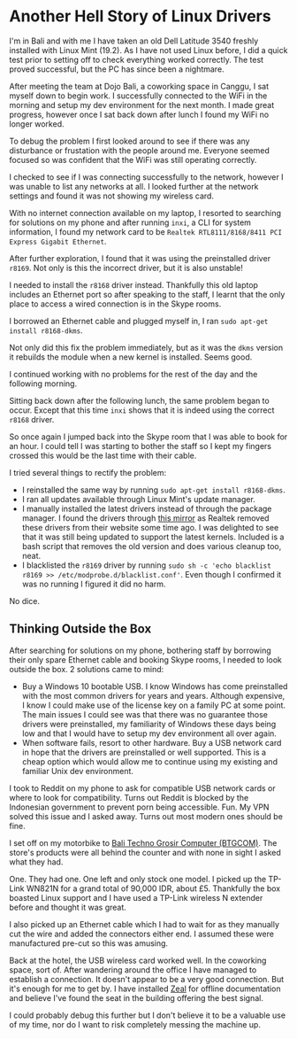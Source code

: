 # Another Hell Story of Linux Drivers

I'm in Bali and with me I have taken an old Dell Latitude 3540 freshly installed with Linux Mint (19.2). As I have not used Linux before, I did a quick test prior to setting off to check everything worked correctly. The test proved successful, but the PC has since been a nightmare.

After meeting the team at Dojo Bali, a coworking space in Canggu, I sat myself down to begin work. I successfully connected to the WiFi in the morning and setup my dev environment for the next month. I made great progress, however once I sat back down after lunch I found my WiFi no longer worked.

To debug the problem I first looked around to see if there was any disturbance or frustation with the people around me. Everyone seemed focused so was confident that the WiFi was still operating correctly.

I checked to see if I was connecting successfully to the network, however I was unable to list any networks at all. I looked further at the network settings and found it was not showing my wireless card.

With no internet connection available on my laptop, I resorted to searching for solutions on my phone and after running `inxi`, a CLI for system information, I found my network card to be `Realtek RTL8111/8168/8411 PCI Express Gigabit Ethernet`.

After further exploration, I found that it was using the preinstalled driver `r8169`. Not only is this the incorrect driver, but it is also unstable!

I needed to install the `r8168` driver instead. Thankfully this old laptop includes an Ethernet port so after speaking to the staff, I learnt that the only place to access a wired connection is in the Skype rooms.

I borrowed an Ethernet cable and plugged myself in, I ran `sudo apt-get install r8168-dkms`.

Not only did this fix the problem immediately, but as it was the `dkms` version it rebuilds the module when a new kernel is installed. Seems good.

I continued working with no problems for the rest of the day and the following morning.

Sitting back down after the following lunch, the same problem began to occur. Except that this time `inxi` shows that it is indeed using the correct `r8168` driver.

So once again I jumped back into the Skype room that I was able to book for an hour. I could tell I was starting to bother the staff so I kept my fingers crossed this would be the last time with their cable.

I tried several things to rectify the problem:

- I reinstalled the same way by running `sudo apt-get install r8168-dkms`.
- I ran all updates available through Linux Mint's update manager.
- I manually installed the latest drivers instead of through the package manager. I found the drivers through [this mirror](https://github.com/mtorromeo/r8168) as Realtek removed these drivers from their website some time ago. I was delighted to see that it was still being updated to support the latest kernels. Included is a bash script that removes the old version and does various cleanup too, neat.
- I blacklisted the `r8169` driver by running `sudo sh -c 'echo blacklist r8169 >> /etc/modprobe.d/blacklist.conf'`. Even though I confirmed it was no running I figured it did no harm.

No dice.

## Thinking Outside the Box

After searching for solutions on my phone, bothering staff by borrowing their only spare Ethernet cable and booking Skype rooms, I needed to look outside the box. 2 solutions came to mind:

- Buy a Windows 10 bootable USB. I know Windows has come preinstalled with the most common drivers for years and years. Although expensive, I know I could make use of the license key on a family PC at some point. The main issues I could see was that there was no guarantee those drivers were preinstalled, my familiarity of Windows these days being low and that I would have to setup my dev environment all over again.
- When software fails, resort to other hardware. Buy a USB network card in hope that the drivers are preinstalled or well supported. This is a cheap option which would allow me to continue using my existing and familiar Unix dev environment.

I took to Reddit on my phone to ask for compatible USB network cards or where to look for compatibility. Turns out Reddit is blocked by the Indonesian government to prevent porn being accessible. Fun. My VPN solved this issue and I asked away. Turns out most modern ones should be fine.

I set off on my motorbike to [Bali Techno Grosir Computer (BTGCOM)](http://bali-techno.com). The store's products were all behind the counter and with none in sight I asked what they had.

One. They had one. One left and only stock one model. I picked up the TP-Link WN821N for a grand total of 90,000 IDR, about £5. Thankfully the box boasted Linux support and I have used a TP-Link wireless N extender before and thought it was great.

I also picked up an Ethernet cable which I had to wait for as they manually cut the wire and added the connectors either end. I assumed these were manufactured pre-cut so this was amusing.

Back at the hotel, the USB wireless card worked well. In the coworking space,  sort of. After wandering around the office I have managed to establish a connection. It doesn't appear to be a very good connection. But it's enough for me to get by. I have installed [Zeal](https://zealdocs.org) for offline documentation and believe I've found the seat in the building offering the best signal.

I could probably debug this further but I don't believe it to be a valuable use of my time, nor do I want to risk completely messing the machine up.